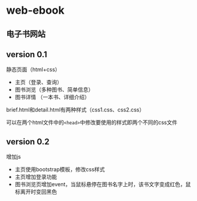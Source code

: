 # web-ebook

## 电子书网站

## version 0.1

静态页面（html+css）

* 主页（登录、查询）
* 图书浏览（多种图书、简单信息）
* 图书详情 （一本书、详细介绍）

brief.html和detail.html有两种样式（css1.css、css2.css）

可以在两个html文件中的`<head>`中修改要使用的样式即两个不同的css文件

## version 0.2

增加js

* 主页使用bootstrap模板，修改css样式
* 主页增加登录功能
* 图书浏览页增加event，当鼠标悬停在图书名字上时，该书文字变成红色，鼠标离开时变回黑色